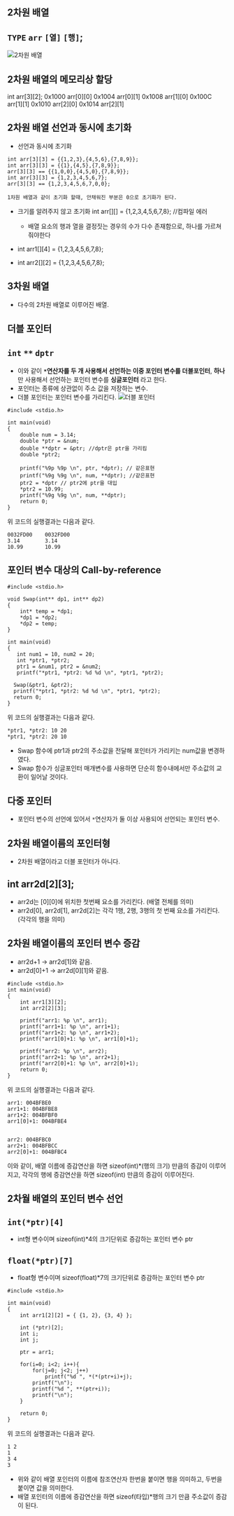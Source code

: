 ## 2차원 배열
## **`TYPE`** **`arr`** **`[열]`** **`[행]`**;

![2차원 배열](http://cfile218.uf.daum.net/image/240F8D3D5270EB961332C6)
## 2차원 배열의 메모리상 할당
int arr[3][2];
0x1000 arr[0][0]
0x1004 arr[0][1]
0x1008 arr[1][0]
0x100C arr[1][1]
0x1010 arr[2][0]
0x1014 arr[2][1]
## 2차원 배열 선언과 동시에 초기화
- 선언과 동시에 초기화
```
int arr[3][3] = {{1,2,3},{4,5,6},{7,8,9}};
int arr[3][3] = {{1},{4,5},{7,8,9}};
arr[3][3] == {{1,0,0},{4,5,0},{7,8,9}};
int arr[3][3] = {1,2,3,4,5,6,7};
arr[3][3] == {1,2,3,4,5,6,7,0,0};

1차원 배열과 같이 초기화 할때, 안채워진 부분은 0으로 초기화가 된다.
```
- 크기를 알려주지 않고 초기화
int arr[][] = {1,2,3,4,5,6,7,8}; //컴파일 에러
    - 배열 요소의 행과 열을 결정짓는 경우의 수가 다수 존재함으로, 하나를 가르쳐 줘야한다

- int arr1[][4] = {1,2,3,4,5,6,7,8};
- int arr2[][2] = {1,2,3,4,5,6,7,8};

## 3차원 배열
- 다수의 2차원 배열로 이루어진 배열.

## 더블 포인터
## **`int`** **`**`** **`dptr`**
- 이와 같이 **`*`연산자를 두 개 사용해서 선언하는 이중 포인터 변수를 더블포인터**, **하나**만 사용해서 선언하는 포인터 변수를 **싱글포인터** 라고 한다.
- 포인터는 종류에 상관없이 주소 값을 저장하는 변수.
- 더블 포인터는 포인터 변수를 가리킨다.
![더블 포인터](https://encrypted-tbn0.gstatic.com/images?q=tbn:ANd9GcRfzvaJn4mrzr4sUoa8OgeZaLvlloQXgRZ50xTMFCFkrbRRoZ34)

```
#include <stdio.h>

int main(void)
{
    double num = 3.14;
    double *ptr = &num;
    double **dptr = &ptr; //dptr은 ptr을 가리킴
    double *ptr2;
    
    printf("%9p %9p \n", ptr, *dptr); // 같은표현
    printf("%9g %9g \n", num, **dptr); //같은표현
    ptr2 = *dptr // ptr2에 ptr을 대입
    *ptr2 = 10.99;
    printf("%9g %9g \n", num, **dptr);
    return 0;
}
```
위 코드의 실행결과는 다음과 같다.
```
0032FD00    0032FD00
3.14        3.14
10.99       10.99
```
## 포인터 변수 대상의 Call-by-reference
```
#include <stdio.h>

void Swap(int** dp1, int** dp2)
{
    int* temp = *dp1;
    *dp1 = *dp2;
    *dp2 = temp;
}

int main(void)
{
   int num1 = 10, num2 = 20;
   int *ptr1, *ptr2;
   ptr1 = &num1, ptr2 = &num2;
   printf("*ptr1, *ptr2: %d %d \n", *ptr1, *ptr2);
  
  Swap(&ptr1, &ptr2);
  printf("*ptr1, *ptr2: %d %d \n", *ptr1, *ptr2);
  return 0;
}
```
위 코드의 실행결과는 다음과 같다.
```
*ptr1, *ptr2: 10 20
*ptr1, *ptr2: 20 10
```
- Swap 함수에 ptr1과 ptr2의 주소값을 전달해 포인터가 가리키는 num값을 변경하였다.
- Swap 함수가 싱글포인터 매개변수를 사용하면 단순히 함수내에서만 주소값의 교환이 일어날 것이다.

## 다중 포인터
- 포인터 변수의 선언에 있어서 `*`연산자가 둘 이상 사용되어 선언되는 포인터 변수.

## 2차원 배열이름의 포인터형
- 2차원 배열이라고 더블 포인터가 아니다.
## **int arr2d[2][3]**;
- arr2d는 [0][0]에 위치한 첫번째 요소를 가리킨다. (배열 전체를 의미)
- arr2d[0], arr2d[1], arr2d[2]는 각각 1행, 2행, 3행의 첫 번째 요소를 가리킨다. (각각의 행을 의미)

## 2차원 배열이름의 포인터 변수 증감
- arr2d+1 -> arr2d[1]와 같음.
- arr2d[0]+1 -> arr2d[0][1]와 같음.
```
#include <stdio.h>
int main(void)
{
    int arr1[3][2];
    int arr2[2][3];
    
    printf("arr1: %p \n", arr1);
    printf("arr1+1: %p \n", arr1+1);
    printf("arr1+2: %p \n", arr1+2);
    printf("arr1[0]+1: %p \n", arr1[0]+1);
    
    printf("arr2: %p \n", arr2);
    printf("arr2+1: %p \n", arr2+1);
    printf("arr2[0]+1: %p \n", arr2[0]+1);
    return 0;
}
```
위 코드의 실행결과는 다음과 같다.
```
arr1: 004BFBE0
arr1+1: 004BFBE8
arr1+2: 004BFBF0
arr1[0]+1: 004BFBE4


arr2: 004BFBC0
arr2+1: 004BFBCC
arr2[0]+1: 004BFBC4
```
이와 같이, 배열 이름에 증감연산을 하면 sizeof(int)*(행의 크기) 만큼의 증감이 이루어지고, 각각의 행에 증감연산을 하면 sizeof(int) 만큼의 증감이 이루어진다.

## 2차월 배열의 포인터 변수 선언
## **`int`****`(*ptr)`****`[4]`**
- int형 변수이며 sizeof(int)*4의 크기단위로 증감하는 포인터 변수 ptr
## **`float`****`(*ptr)`****`[7]`**
- float형 변수이며 sizeof(float)*7의 크기단위로 증감하는 포인터 변수 ptr

```
#include <stdio.h>

int main(void)
{
    int arr1[2][2] = { {1, 2}, {3, 4} };
   
    int (*ptr)[2];
    int i;
    int j;
    
    ptr = arr1;
    
    for(i=0; i<2; i++){
        for(j=0; j<2; j++)
            printf("%d ", *(*(ptr+i)+j);
        printf("\n");
        printf("%d ", **(ptr+i));
        printf("\n");
    }
   
    return 0;
}
```
위 코드의 실행결과는 다음과 같다.
```
1 2
1
3 4
3
```
- 위와 같이 배열 포인터의 이름에 참조연산자 한번을 붙이면 행을 의미하고, 두번을 붙이면 값을 의미한다.
- 배열 포인터의 이름에 증감연산을 하면 sizeof(타입)*행의 크기 만큼 주소값이 증감이 된다.
